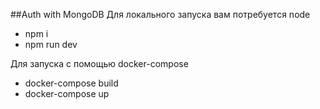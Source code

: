 
##Auth with MongoDB
Для локального запуска вам потребуется node

- npm i
- npm run dev


Для запуска с помощью docker-compose
- docker-compose build 
- docker-compose up
